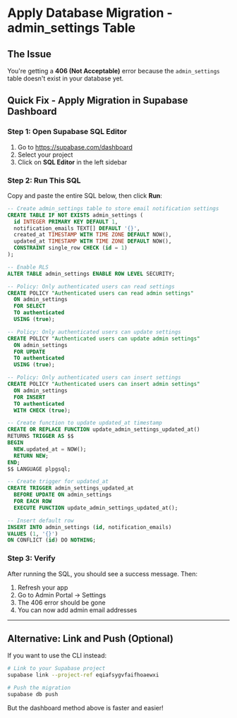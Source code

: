 # Apply Database Migration - admin_settings Table

## The Issue

You're getting a **406 (Not Acceptable)** error because the `admin_settings` table doesn't exist in your database yet.

## Quick Fix - Apply Migration in Supabase Dashboard

### Step 1: Open Supabase SQL Editor

1. Go to https://supabase.com/dashboard
2. Select your project
3. Click on **SQL Editor** in the left sidebar

### Step 2: Run This SQL

Copy and paste the entire SQL below, then click **Run**:

```sql
-- Create admin_settings table to store email notification settings
CREATE TABLE IF NOT EXISTS admin_settings (
  id INTEGER PRIMARY KEY DEFAULT 1,
  notification_emails TEXT[] DEFAULT '{}',
  created_at TIMESTAMP WITH TIME ZONE DEFAULT NOW(),
  updated_at TIMESTAMP WITH TIME ZONE DEFAULT NOW(),
  CONSTRAINT single_row CHECK (id = 1)
);

-- Enable RLS
ALTER TABLE admin_settings ENABLE ROW LEVEL SECURITY;

-- Policy: Only authenticated users can read settings
CREATE POLICY "Authenticated users can read admin settings"
  ON admin_settings
  FOR SELECT
  TO authenticated
  USING (true);

-- Policy: Only authenticated users can update settings
CREATE POLICY "Authenticated users can update admin settings"
  ON admin_settings
  FOR UPDATE
  TO authenticated
  USING (true);

-- Policy: Only authenticated users can insert settings
CREATE POLICY "Authenticated users can insert admin settings"
  ON admin_settings
  FOR INSERT
  TO authenticated
  WITH CHECK (true);

-- Create function to update updated_at timestamp
CREATE OR REPLACE FUNCTION update_admin_settings_updated_at()
RETURNS TRIGGER AS $$
BEGIN
  NEW.updated_at = NOW();
  RETURN NEW;
END;
$$ LANGUAGE plpgsql;

-- Create trigger for updated_at
CREATE TRIGGER admin_settings_updated_at
  BEFORE UPDATE ON admin_settings
  FOR EACH ROW
  EXECUTE FUNCTION update_admin_settings_updated_at();

-- Insert default row
INSERT INTO admin_settings (id, notification_emails)
VALUES (1, '{}')
ON CONFLICT (id) DO NOTHING;
```

### Step 3: Verify

After running the SQL, you should see a success message. Then:

1. Refresh your app
2. Go to Admin Portal → Settings
3. The 406 error should be gone
4. You can now add admin email addresses

---

## Alternative: Link and Push (Optional)

If you want to use the CLI instead:

```bash
# Link to your Supabase project
supabase link --project-ref eqiafsygvfaifhoaewxi

# Push the migration
supabase db push
```

But the dashboard method above is faster and easier!
